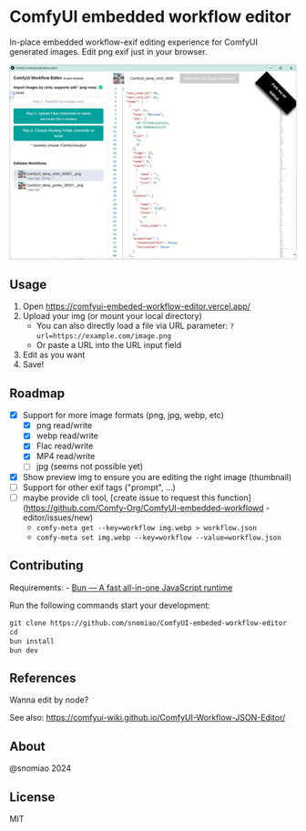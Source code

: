 # ComfyUI embedded workflow editor

In-place embedded workflow-exif editing experience for ComfyUI generated images. Edit png exif just in your browser.

![screenshot](docs/screenshot.png)

## Usage

1. Open https://comfyui-embeded-workflow-editor.vercel.app/
2. Upload your img (or mount your local directory)
   - You can also directly load a file via URL parameter: `?url=https://example.com/image.png`
   - Or paste a URL into the URL input field
3. Edit as you want
4. Save!

## Roadmap

- [x] Support for more image formats (png, jpg, webp, etc)
  - [x] png read/write
  - [x] webp read/write
  - [x] Flac read/write
  - [x] MP4 read/write
  - [ ] jpg (seems not possible yet)
- [x] Show preview img to ensure you are editing the right image (thumbnail)
- [ ] Support for other exif tags ("prompt", ...)
- [ ] maybe provide cli tool, [create issue to request this function](https://github.com/Comfy-Org/ComfyUI-embedded-workflowd -editor/issues/new)
  - `comfy-meta get --key=workflow img.webp > workflow.json`
  - `comfy-meta set img.webp --key=workflow --value=workflow.json`

## Contributing

Requirements: - [Bun — A fast all-in-one JavaScript runtime](https://bun.sh/)

Run the following commands start your development:

```
git clone https://github.com/snomiao/ComfyUI-embeded-workflow-editor
cd
bun install
bun dev
```

## References

Wanna edit by node?

See also: https://comfyui-wiki.github.io/ComfyUI-Workflow-JSON-Editor/

## About

@snomiao 2024

## License

MIT